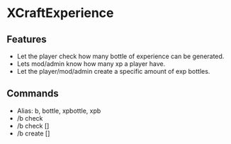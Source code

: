 # XCraftExperience

## Features
- Let the player check how many bottle of experience can be generated.
- Lets mod/admin know how many xp a player have.
- Let the player/mod/admin create a specific amount of exp bottles.

## Commands
- Alias: b, bottle, xpbottle, xpb
- /b check
- /b check [<Player>]
- /b create [<Amount>]
